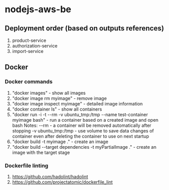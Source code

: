 # nodejs-aws-be

## Deployment order (based on outputs references)

1. product-service
1. authorization-service
1. import-service

## Docker

### Docker commands

1. "docker images" - show all images
1. "docker image rm myimage" - remove image
1. "docker image inspect myimage" - detailed image information
1. "docker container ls" - show all containers
1. "docker run -i -t --rm -v ubuntu_tmp:/tmp --name test-container myimage bash" - run a container based on a created image and open bash
Notes:
--rm - a container will be removed automatically after stopping
-v ubuntu_tmp:/tmp - use volume to save data changes of container even after deleting the container to use on next startup
1. "docker build -t myimage ." - create an image
1. "docker build --target dependencies -t myPartialImage ." - create an image with the target stage

### Dockerfile linting

1. https://github.com/hadolint/hadolint
1. https://github.com/projectatomic/dockerfile_lint
